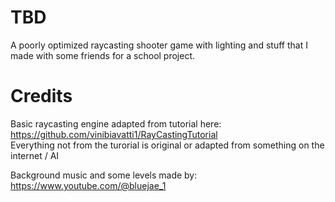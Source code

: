 # TBD
A poorly optimized raycasting shooter game with lighting and stuff that I made with some friends for a school project.  


# Credits
Basic raycasting engine adapted from tutorial here:  
https://github.com/vinibiavatti1/RayCastingTutorial  
Everything not from the turorial is original or adapted from something on the internet / AI  
  
Background music and some levels made by: https://www.youtube.com/@bluejae_1
